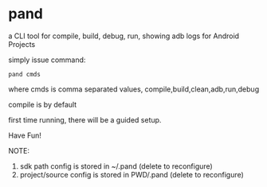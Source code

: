 pand
====

a CLI tool for compile, build, debug, run, showing adb logs for Android Projects

simply issue command:

    pand cmds

where cmds is comma separated values, compile,build,clean,adb,run,debug

compile is by default

first time running, there will be a guided setup.

Have Fun!

NOTE:

1. sdk path config is stored in ~/.pand (delete to reconfigure) 
2. project/source config is stored in PWD/.pand (delete to reconfigure)
